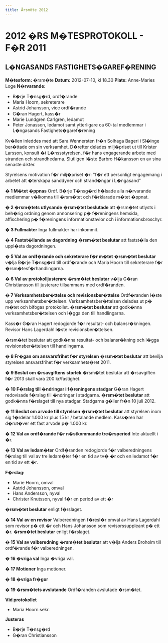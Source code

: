 ```yaml
---
title: Årsmöte 2012
---
```

<h1>2012 �RS M�TESPROTOKOLL - F�R 2011</h1>
<h2>L�NGASANDS FASTIGHETS�GAREF�RENING</h2>
<p><strong>M�tesform: </strong>�rsm�te
<strong> Datum:</strong> 2012-07-10, kl 18.30
<strong> Plats:</strong> Anne-Maries Loge
<strong> N�rvarande:
</strong></p>

<ul>
	<li>B�rje T�nsg�rd, ordf�rande</li>
	<li>Maria Hoorn, sekreterare</li>
	<li>Astrid Johansson, vice ordf�rande</li>
	<li>G�ran Hagert, kass�r</li>
	<li>Marie Lundgren Carlgren, ledamot</li>
	<li>Peter Jonasson, ledamot samt ytterligare ca 60-tal medlemmar i L�ngasands Fastighets�garef�rening</li>
</ul>
<p>Kv�llen inleddes med att Sara Wennersten fr�n Solhaga Bageri i Sl�inge ber�ttade om sin verksamhet.
D�refter delades milj�priset ut till Krister Larsson, konsult �t L�nssstyrelsen, f�r hans engagerande arbete med stranden och strandhedarna.
Slutligen l�ste Barbro H�kansson en av sina senaste dikter.</p>
<p>Styrelsens motivation f�r milj�priset �r: "f�r ett personligt engagemang i arbetet att �terskapa sanddyner och strand�ngar i L�ngasand"</p>
<p><strong>� 1 M�tet �ppnas</strong>
Ordf. B�rje T�nsg�rd h�lsade alla n�rvarande medlemmar v�lkomna till �rsm�tet och f�rklarade m�tet �ppnat.</p>
<p><strong>� 2 �rsm�tets utlysande</strong>
<strong>�rsm�tet beslutade</strong> att �rsm�tet utlysts i beh�rig ordning genom annonsering p� f�reningens hemsida, affischering p� f�reningens informationstavlor och i informationsbroschyr.</p>
<p><strong>� 3 Fullmakter</strong>
Inga fullmakter har inkommit.</p>
<p><strong>� 4 Fastst�llande av dagordning</strong>
<strong>�rsm�tet beslutar</strong> att fastst�lla den uppl�sta dagordningen.</p>
<p><strong>� 5 Val av ordf�rande och sekreterare f�r m�tet</strong>
<strong>�rsm�tet beslutar</strong> v�lja B�rje T�nsg�rd till ordf�rande och Maria Hoorn till sekreterare f�r �rsm�tesf�rhandlingarna.</p>
<p><strong>� 6 Val av protokolljusterare</strong>
<strong>�rsm�tet beslutar</strong> v�lja G�ran Christiansson till justerare tillsammans med ordf�randen.</p>
<p><strong>� 7 Verksamhetsber�ttelse och revisionsber�ttelse</strong>
Ordf�randen l�ste upp verksamhetsber�ttelsen.
Verksamhetsber�ttelsen delades ut p� m�tet och bifogas protokollet.
<strong>�rsm�tet beslutar</strong> att godk�nna verksamhetsber�ttelsen och l�gga den till handlingarna.</p>
<p>Kass�r G�ran Hagert redogjorde f�r resultat- och balansr�kningen.
Revisor Hans Lagerdahl l�ste revisionsber�ttelsen.</p>
<p>�rsm�tet beslutar att godk�nna resultat- och balansr�kning och l�gga revisionsber�ttelsen till handlingarna.</p>
<p><strong>� 8 Fr�gan om ansvarsfrihet f�r styrelsen</strong>
<strong>�rsm�tet beslutar</strong> att bevilja styrelsen ansvarsfrihet f�r verksamhets�ret 2011.</p>
<p><strong>� 9 Beslut om �rsavgiftens storlek</strong>
�rsm�tet beslutar att �rsavgiften f�r 2013 skall vara 200 kr/fastighet.</p>
<p><strong>� 10 F�rslag till �ndringar i f�reningens stadgar</strong>
G�ran Hagert redovisade f�rslag till �ndringar i stadgarna.
<strong>�rsm�tet beslutar</strong> att godk�nna f�rslaget till nya stadgar. Stadgarna g�ller fr�n 10 juli 2012.</p>
<p><strong>� 11 Beslut om arvode till styrelsen</strong>
<strong>�rsm�tet beslutar</strong> att styrelsen inom sig f�rdelar 1.000 kr plus 15 kr / betalande medlem.
Kass�ren har d�rut�ver ett fast arvode p� 1.000 kr.</p>
<p><strong>� 12 Val av ordf�rande f�r n�stkommande tre�rsperiod</strong>
Inte aktuellt i �r.</p>
<p><strong>� 13 Val av ledam�ter</strong>
Ordf�randen redogjorde f�r valberedningens f�rslag till val av tre ledam�ter f�r en tid av tv� �r och en ledamot f�r en tid av ett �r.</p>
<p><strong>F�rslag:</strong></p>

<ul>
	<li>Marie Hoorn, omval</li>
	<li>Astrid Johansson, omval</li>
	<li>Hans Andersson, nyval</li>
	<li>Christer Knutsson, nyval f�r en period av ett �r</li>
</ul>
<p><strong>�rsm�tet beslutar</strong> enligt f�rslaget.</p>
<p><strong>� 14 Val av en revisor</strong>
Valberedningen f�resl�r omval av Hans Lagerdahl som revisor p� ett �r och Hans Johansson som revisorssuppleant p� ett �r.
<strong>�rsm�tet beslutar</strong> enligt f�rslaget.</p>
<p><strong>� 15 Val av valberedning</strong>
<strong>�rsm�tet beslutar</strong> att v�lja Anders Broholm till ordf�rande f�r valberedningen.</p>
<p><strong>� 16 �vriga val</strong>
Inga �vriga val.</p>
<p><strong>� 17 Motioner</strong>
Inga motioner.</p>
<p><strong>� 18 �vriga fr�gor</strong></p>
<p><strong>� 19 �rsm�tets avslutande</strong>
Ordf�randen avslutade �rsm�tet.</p>
<p><strong>Vid protokollet
</strong></p>

<ul>
	<li>Maria Hoorn sekr.</li>
</ul>
<p><strong>Justeras</strong></p>

<ul>
	<li>B�rje T�nsg�rd</li>
	<li>G�ran Christiansson</li>
</ul>
